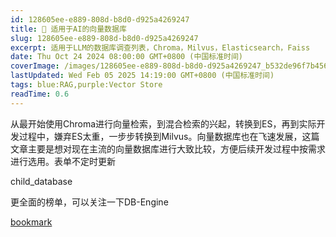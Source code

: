 ```yaml
---
id: 128605ee-e889-808d-b8d0-d925a4269247
title: 💽 适用于AI的向量数据库
slug: 128605ee-e889-808d-b8d0-d925a4269247
excerpt: 适用于LLM的数据库调查列表，Chroma，Milvus，Elasticsearch，Faiss
date: Thu Oct 24 2024 08:00:00 GMT+0800 (中国标准时间)
coverImage: /images/128605ee-e889-808d-b8d0-d925a4269247_b532de96f7b456539449a7efe2eb696d.png
lastUpdated: Wed Feb 05 2025 14:19:00 GMT+0800 (中国标准时间)
tags: blue:RAG,purple:Vector Store
readTime: 0.6
---
```


从最开始使用Chroma进行向量检索，到混合检索的兴起，转换到ES，再到实际开发过程中，嫌弃ES太重，一步步转换到Milvus。向量数据库也在飞速发展，这篇文章主要是想对现在主流的向量数据库进行大致比较，方便后续开发过程中按需求进行选用。表单不定时更新


child_database


更全面的榜单，可以关注一下DB-Engine


[bookmark](https://db-engines.com/en/ranking/vector+dbms)


